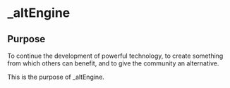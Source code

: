 # _altEngine

## Purpose

To continue the development of powerful technology, to create something from which others can benefit, and to give the community an alternative.

This is the purpose of _altEngine.
